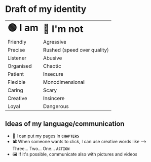 # Draft of my identity


<table border="0">
<tr>
    <td><b style="font-size:30px">🟢 I am</b></td>
    <td><b style="font-size:30px">🔴 I'm not</b></td>
</tr>
<tr>
    <td>Friendly</td>
    <td>Agressive</td>
</tr>
<tr>
    <td>Precise</td>
    <td>Rushed (speed over quality)</td>
</tr>
<tr>
    <td>Listener</td>
    <td>Abusive</td>
</tr>
<tr>
    <td>Organised</td>
    <td>Chaotic</td>
</tr>
<tr>
    <td>Patient</td>
    <td>Insecure</td>
</tr>
<tr>
    <td>Flexible</td>
    <td>Monodimensional</td>
</tr>
<tr>
    <td>Caring</td>
    <td>Scary</td>
</tr>
<tr>
    <td>Creative</td>
    <td>Insincere</td>
</tr>
<tr>
    <td>Loyal</td>
    <td>Dangerous</td>
</tr>
</table>

## Ideas of my language/communication

- 📖 I can put my pages in **`CHAPTERS`**
- 📽️ When someone wants to click, I can use creative words like –> Three... Two... One... **`ACTION`**
- 🖼️ If it's possible, communicate also with pictures and videos
